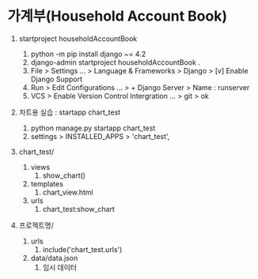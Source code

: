 # 가계부(Household Account Book)
1. startproject householdAccountBook
   1. python -m pip install django ~= 4.2
   2. django-admin startproject householdAccountBook .
   3. File > Settings ... > Language & Frameworks > Django > [v] Enable Django Support
   4. Run > Edit Configurations ... > + Django Server > Name : runserver
   5. VCS > Enable Version Control Intergration ... > git > ok
   
2. 차트용 실습 : startapp chart_test
   1. python manage.py startapp chart_test
   2. settings > INSTALLED_APPS > 'chart_test', 
   
3. chart_test/
   1. views
      1. show_chart()
   2. templates
      1. chart_view.html
   3. urls
      1. chart_test:show_chart

4. 프로젝트명/
   1. urls
      1. include('chart_test.urls')
   2. data/data.json
      1. 임시 데이터